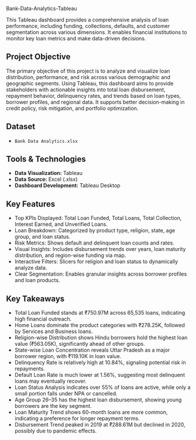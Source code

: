 Bank-Data-Analytics-Tableau

This Tableau dashboard provides a comprehensive analysis of loan performance, including funding, collections, defaults, and customer segmentation across various dimensions. It enables financial 
institutions to monitor key loan metrics and make data-driven decisions.

## Project Objective

The primary objective of this project is to analyze and visualize loan distribution, performance, and risk across various demographic and geographic segments. Using Tableau, this dashboard aims to 
provide stakeholders with actionable insights into total loan disbursement, repayment behavior, delinquency rates, and trends based on loan types, borrower profiles, and regional data. 
It supports better decision-making in credit policy, risk mitigation, and portfolio optimization.
## Dataset

- `Bank Data Analytics.xlsx `

## Tools & Technologies

- **Data Visualization:** Tableau 
- **Data Source:** Excel (.xlsx) 
- **Dashboard Development:** Tableau Desktop

## Key Features
 
- Top KPIs Displayed: Total Loan Funded, Total Loans, Total Collection, Interest Earned, and Unverified Loans.
- Loan Breakdown: Categorized by product type, religion, state, age group, and loan status.
- Risk Metrics: Shows default and delinquent loan counts and rates.
- Visual Insights: Includes disbursement trends over years, loan maturity distribution, and region-wise funding via map.
- Interactive Filters: Slicers for religion and loan status to dynamically analyze data.
- Clear Segmentation: Enables granular insights across borrower profiles and loan products.

## Key Takeaways

- Total Loan Funded stands at ₹750.97M across 65,535 loans, indicating high financial outreach.
- Home Loans dominate the product categories with ₹278.25K, followed by Services and Business loans.
- Religion-wise Distribution shows Hindu borrowers hold the highest loan value (₹563.05K), significantly ahead of other groups.
- State-wise Loan Concentration reveals Uttar Pradesh as a major borrower region, with ₹119.10K in loan value.
- Delinquency Rate is relatively high at 10.84%, signaling potential risk in repayments.
- Default Loan Rate is much lower at 1.56%, suggesting most delinquent loans may eventually recover.
- Loan Status Analysis indicates over 55% of loans are active, while only a small portion falls under NPA or cancelled.
- Age Group 26–35 has the highest loan disbursement, showing young borrowers are the key segment.
- Loan Maturity Trend shows 60-month loans are more common, indicating a preference for longer repayment terms.
- Disbursement Trend peaked in 2019 at ₹288.61M but declined in 2020, possibly due to pandemic effects.
